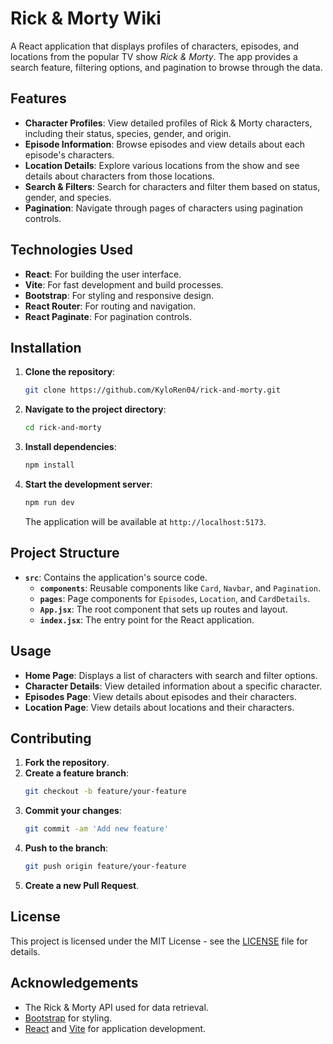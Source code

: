 # Rick & Morty Wiki

A React application that displays profiles of characters, episodes, and locations from the popular TV show *Rick & Morty*. The app provides a search feature, filtering options, and pagination to browse through the data.

## Features

- **Character Profiles**: View detailed profiles of Rick & Morty characters, including their status, species, gender, and origin.
- **Episode Information**: Browse episodes and view details about each episode's characters.
- **Location Details**: Explore various locations from the show and see details about characters from those locations.
- **Search & Filters**: Search for characters and filter them based on status, gender, and species.
- **Pagination**: Navigate through pages of characters using pagination controls.

## Technologies Used

- **React**: For building the user interface.
- **Vite**: For fast development and build processes.
- **Bootstrap**: For styling and responsive design.
- **React Router**: For routing and navigation.
- **React Paginate**: For pagination controls.

## Installation

1. **Clone the repository**:
    ```bash
    git clone https://github.com/KyloRen04/rick-and-morty.git
    ```

2. **Navigate to the project directory**:
    ```bash
    cd rick-and-morty
    ```

3. **Install dependencies**:
    ```bash
    npm install
    ```

4. **Start the development server**:
    ```bash
    npm run dev
    ```

   The application will be available at `http://localhost:5173`.

## Project Structure

- **`src`**: Contains the application's source code.
  - **`components`**: Reusable components like `Card`, `Navbar`, and `Pagination`.
  - **`pages`**: Page components for `Episodes`, `Location`, and `CardDetails`.
  - **`App.jsx`**: The root component that sets up routes and layout.
  - **`index.jsx`**: The entry point for the React application.

## Usage

- **Home Page**: Displays a list of characters with search and filter options.
- **Character Details**: View detailed information about a specific character.
- **Episodes Page**: View details about episodes and their characters.
- **Location Page**: View details about locations and their characters.

## Contributing

1. **Fork the repository**.
2. **Create a feature branch**:
    ```bash
    git checkout -b feature/your-feature
    ```
3. **Commit your changes**:
    ```bash
    git commit -am 'Add new feature'
    ```
4. **Push to the branch**:
    ```bash
    git push origin feature/your-feature
    ```
5. **Create a new Pull Request**.

## License

This project is licensed under the MIT License - see the [LICENSE](LICENSE) file for details.

## Acknowledgements

- The Rick & Morty API used for data retrieval.
- [Bootstrap](https://getbootstrap.com/) for styling.
- [React](https://reactjs.org/) and [Vite](https://vitejs.dev/) for application development.
